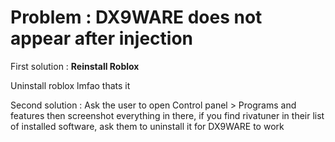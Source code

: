 # Problem : DX9WARE does not appear after injection

First solution : **Reinstall Roblox**

Uninstall roblox lmfao thats it

Second solution : Ask the user to open Control panel > Programs and features then screenshot everything in there, if you find rivatuner in their list of installed software, ask them to uninstall it for DX9WARE to work
